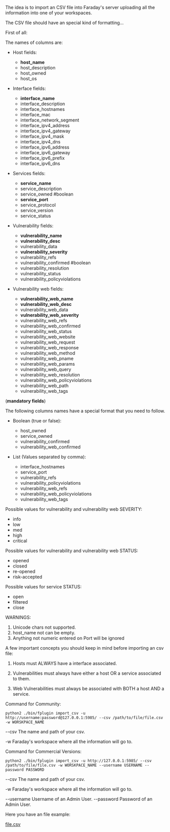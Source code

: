 The idea is to import an CSV file into Faraday's server uploading all the information into one of your workspaces.

The CSV file should have an special kind of formatting...

First of all:

The names of columns are:

* Host fields:
    * **host_name**
    * host_description
    * host_owned
    * host_os

* Interface fields:
    * **interface_name**
    * interface_description
    * interface_hostnames
    * interface_mac
    * interface_network_segment
    * interface_ipv4_address
    * interface_ipv4_gateway
    * interface_ipv4_mask
    * interface_ipv4_dns
    * interface_ipv6_address
    * interface_ipv6_gateway
    * interface_ipv6_prefix
    * interface_ipv6_dns

* Services fields:
    * **service_name**
    * service_description
    * service_owned  #boolean
    * **service_port**
    * service_protocol
    * service_version
    * service_status

* Vulnerability fields:
    * **vulnerability_name**
    * **vulnerability_desc**
    * vulnerability_data
    * **vulnerability_severity**
    * vulnerability_refs
    * vulnerability_confirmed #boolean
    * vulnerability_resolution
    * vulnerability_status
    * vulnerability_policyviolations

* Vulnerability web fields:
    * **vulnerability_web_name**
    * **vulnerability_web_desc**
    * vulnerability_web_data
    * **vulnerability_web_severity**
    * vulnerability_web_refs
    * vulnerability_web_confirmed
    * vulnerability_web_status
    * vulnerability_web_website
    * vulnerability_web_request
    * vulnerability_web_response
    * vulnerability_web_method
    * vulnerability_web_pname
    * vulnerability_web_params
    * vulnerability_web_query
    * vulnerability_web_resolution
    * vulnerability_web_policyviolations
    * vulnerability_web_path
    * vulnerability_web_tags

(**mandatory fields**)

The following columns names have a special format that you need to follow.

* Boolean (true or false):
    * host_owned
    * service_owned
    * vulnerability_confirmed
    * vulnerability_web_confirmed


* List (Values separated by comma):
    * interface_hostnames
    * service_port
    * vulnerability_refs
    * vulnerability_policyviolations
    * vulnerability_web_refs
    * vulnerability_web_policyviolations
    * vulnerability_web_tags

Possible values for vulnerability and vulnerability web SEVERITY:
* info
* low
* med
* high
* critical

Possible values for vulnerability and vulnerability web STATUS:
* opened
* closed
* re-opened
* risk-accepted

Possible values for service STATUS:
* open
* filtered
* close

WARNINGS:
1) Unicode chars not supported.
2) host_name not can be empty.
3) Anything not numeric entered on Port will be ignored

A few important concepts you should keep in mind before importing an csv file:

1) Hosts must ALWAYS have a interface associated.

2) Vulnerabilities must always have either a host OR a service associated to them.

3) Web Vulnerabilities must always be associated with BOTH a host AND a service.




Command for Community:
~~~~
python2 ./bin/fplugin import_csv -u http://username:password@127.0.0.1:5985/ --csv /path/to/file/file.csv -w WORSKPACE_NAME
~~~~

 --csv The name and path of your csv.

 -w Faraday's workspace where all the information will go to.


Command for Commercial Versions:
~~~~
python2 ./bin/fplugin import_csv -u http://127.0.0.1:5985/ --csv /path/to/file/file.csv -w WORSKPACE_NAME --username USERNAME --password PASSWORD
~~~~

 --csv The name and path of your csv.

 -w Faraday's workspace where all the information will go to.

 --username  Username of an Admin User.
 --password  Password of an Admin User.
 
Here you have an file example:

[file.csv](https://raw.githubusercontent.com/wiki/infobyte/faraday/files/file.csv)